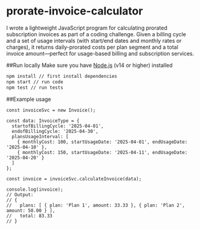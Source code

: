 # prorate-invoice-calculator 
I wrote a lightweight JavaScript program for calculating prorated subscription invoices as part of a coding challenge. Given a billing cycle and a set of usage intervals (with start/end dates and monthly rates or charges), it returns daily-prorated costs per plan segment and a total invoice amount—perfect for usage-based billing and subscription services.

##Run locally
Make sure you have [Node.js](https://nodejs.org/) (v14 or higher) installed

```bash
npm install // first install dependencies
npm start // run code
npm test // run tests
```

##Example usage

```
const invoiceSvc = new Invoice();

const data: InvoiceType = {
  startofBillingCycle: '2025-04-01',
  endofBillingCycle: '2025-04-30',
  plansUsageInterval: [
    { monthlyCost: 100, startUsageDate: '2025-04-01', endUsageDate: '2025-04-10' },
    { monthlyCost: 150, startUsageDate: '2025-04-11', endUsageDate: '2025-04-20' }
  ]
};

const invoice = invoiceSvc.calculateInvoice(data);

console.log(invoice);
// Output:
// {
//   plans: [ { plan: 'Plan 1', amount: 33.33 }, { plan: 'Plan 2', amount: 50.00 } ],
//   total: 83.33
// }






